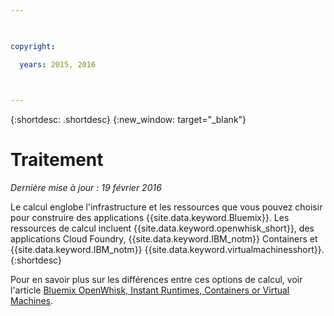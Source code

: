 ```yaml
---

 

copyright:

  years: 2015, 2016

 

---
```


{:shortdesc: .shortdesc} 
{:new_window: target="_blank"}

# Traitement
*Dernière mise à jour : 19 février 2016*

Le calcul englobe l'infrastructure et les ressources que vous pouvez choisir pour construire des applications
{{site.data.keyword.Bluemix}}. Les ressources de calcul incluent {{site.data.keyword.openwhisk_short}}, des applications Cloud Foundry,
{{site.data.keyword.IBM_notm}} Containers et {{site.data.keyword.IBM_notm}} {{site.data.keyword.virtualmachinesshort}}.
{:shortdesc}

Pour en savoir plus sur les différences entre ces options de calcul, voir l'article [Bluemix OpenWhisk, Instant Runtimes, Containers or Virtual Machines](https://developer.ibm.com/bluemix/2015/08/05/bluemix-instant-runtimes-containers-or-virtual-machines/).
